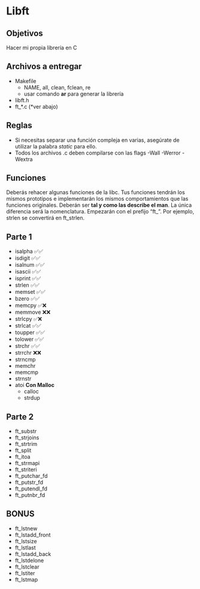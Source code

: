 # Libft

## Objetivos
Hacer mi propia librería en C

## Archivos a entregar
- Makefile
	- NAME, all, clean, fclean, re
	- usar comando **ar** para generar la librería
- libft.h
- ft_*.c (*ver abajo)

## Reglas
- Si necesitas separar una función compleja en varias, asegúrate de utilizar la palabra *static* para ello.
- Todos los archivos .c deben compilarse con las flags -Wall -Werror -Wextra

## Funciones
Deberás rehacer algunas funciones de la libc. Tus funciones tendrán los mismos prototipos e implementarán los mismos comportamientos que las funciones originales. Deberán ser **tal y como las describe el man**. La única diferencia será la nomenclatura. Empezarán con el prefijo “ft_”. Por ejemplo, strlen se convertirá en ft_strlen.
## Parte 1
- isalpha ✅✅
- isdigit ✅✅
- isalnum ✅✅
- isascii ✅✅
- isprint ✅✅
- strlen ✅✅
- memset ✅✅
- bzero ✅✅
- memcpy ✅❌
- memmove ❌❌
- strlcpy ✅❌
- strlcat ✅✅
- toupper ✅✅
- tolower ✅✅
- strchr ✅✅
- strrchr ❌❌
- strncmp
- memchr
- memcmp
- strnstr
- atoi
**Con Malloc**
	- calloc
	- strdup

## Parte 2
- ft_substr
- ft_strjoins
- ft_strtrim
- ft_split
- ft_itoa
- ft_strmapi
- ft_striteri
- ft_putchar_fd
- ft_putstr_fd
- ft_putendl_fd
- ft_putnbr_fd

## BONUS
- ft_lstnew
- ft_lstadd_front
- ft_lstsize
- ft_lstlast
- ft_lstadd_back
- ft_lstdelone
- ft_lstclear
- ft_lstiter
- ft_lstmap
